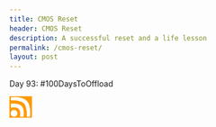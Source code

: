 ```yaml
---
title: CMOS Reset
header: CMOS Reset
description: A successful reset and a life lesson
permalink: /cmos-reset/
layout: post
---
```



Day 93: #100DaysToOffload

<a href="https://rmooreblog.netlify.app/feed.xml"><img src="/assets/images/rss_feed.jpg" style="opacity:1;" width="40"/></a>
